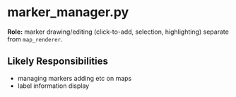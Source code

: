 # marker_manager.py

**Role:**  marker drawing/editing (click-to-add, selection, highlighting) separate from `map_renderer`.

## Likely Responsibilities
- managing markers adding etc on maps
- label information display